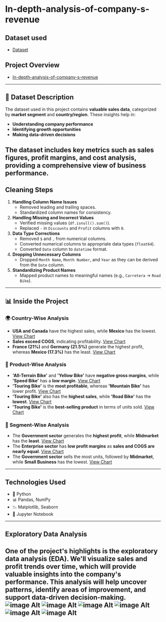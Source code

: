 # In-depth-analysis-of-company-s-revenue

## Dataset used 
- <a href="https://github.com/RohitKumar649/In-depth-analysis-of-company-s-revenue/blob/main/In-depth%20analysis%20of%20%20company's%20revenue.csv">Dataset</a>

## Project Overview
- <a href="https://github.com/RohitKumar649/In-depth-analysis-of-company-s-revenue/blob/main/In-depth%20analysis%20of%20%20company's%20revenue%20Pproject.ipynb">In-depth-analysis-of-company-s-revenue</a>
----
## 📂 Dataset Description  
The dataset used in this project contains **valuable sales data**, categorized by **market segment** and **country/region**. These insights help in:  
- **Understanding company performance**  
- **Identifying growth opportunities**  
- **Making data-driven decisions**  

The dataset includes key metrics such as **sales figures, profit margins, and cost analysis**, providing a comprehensive view of business performance.
----

## Cleaning Steps
1. **Handling Column Name Issues**
   - Removed leading and trailing spaces.
   - Standardized column names for consistency.
2. **Handling Missing and Incorrect Values**
   - Verified missing values (`df.isnull().sum()`).
   - Replaced `-` in `Discounts` and `Profit` columns with `0`.
3. **Data Type Corrections**
   - Removed `$` and `,` from numerical columns.
   - Converted numerical columns to appropriate data types (`float64`).
   - Converted `Date` column to `datetime` format.
4. **Dropping Unnecessary Columns**
   - Dropped `Month Name`, `Month Number`, and `Year` as they can be derived from the `Date` column.
5. **Standardizing Product Names**
   - Mapped product names to meaningful names (e.g., `Carretera` → `Road Bike`).

  -----
  ## 📊 Inside the Project  

### 🌍 Country-Wise Analysis  
- **USA and Canada** have the highest sales, while **Mexico** has the lowest. <a href="https://github.com/RohitKumar649/In-depth-analysis-of-company-s-revenue/blob/main/Sales%20wise%20Country.png">View Chart</a>
- **Sales exceed COGS**, indicating profitability. <a href="https://github.com/RohitKumar649/In-depth-analysis-of-company-s-revenue/blob/main/COGS%20Sales%20By%20Country.png">View Chart</a>  
- **France (21%)** and **Germany (21.5%)** generate the highest profit, whereas **Mexico (17.3%)** has the least. <a href="https://github.com/RohitKumar649/In-depth-analysis-of-company-s-revenue/blob/main/Country%20wise%20Profit.png">View Chart</a> 

### 🚴 Product-Wise Analysis  
- **'All-Terrain Bike'** and **'Yellow Bike'** have **negative gross margins**, while **'Speed Bike'** has a **low margin**. <a href="https://github.com/RohitKumar649/In-depth-analysis-of-company-s-revenue/blob/main/Product%20wise%20sales.png">View Chart</a> 
- **'Touring Bike'** is the **most profitable**, whereas **'Mountain Bike'** has lower profit. <a href="https://github.com/RohitKumar649/In-depth-analysis-of-company-s-revenue/blob/main/Product%20of%20Profit.png">View Chart</a> 
- **'Touring Bike'** also has the **highest sales**, while **'Road Bike'** has the **lowest**. <a href="https://github.com/RohitKumar649/In-depth-analysis-of-company-s-revenue/blob/main/Gross%20sales%20and%20COGS.png">View Chart</a> 
- **'Touring Bike'** is the **best-selling product** in terms of units sold. <a href="https://github.com/RohitKumar649/In-depth-analysis-of-company-s-revenue/blob/main/Units%20Sold.png">View Chart</a> 

### 🏢 Segment-Wise Analysis  
- The **Government sector** generates the **highest profit**, while **Midmarket** has the **least**. <a href="https://github.com/RohitKumar649/In-depth-analysis-of-company-s-revenue/blob/main/Segment%20wise%20Profit.png">View Chart</a> 
- The **Enterprise sector** has **low profit margins** as **sales and COGS are nearly equal**. <a href="https://github.com/RohitKumar649/In-depth-analysis-of-company-s-revenue/blob/main/Sales%20and%20COGS%20By%20Segment.png">View Chart</a> 
- The **Government sector** sells the most units, followed by **Midmarket**, while **Small Business** has the lowest. <a href="https://github.com/RohitKumar649/In-depth-analysis-of-company-s-revenue/blob/main/Units%20Sold%20by%20segment%20.png">View Chart</a>
- ----
## Technologies Used
- 🐍 Python
- 📊 Pandas, NumPy
- 📉 Matplotlib, Seaborn
- 💾 Jupyter Notebook
------
  ## Exploratory Data Analysis
One of the project's highlights is the exploratory data analysis (EDA). We'll visualize sales and profit trends over time, which will provide valuable insights into the company's performance. This analysis will help uncover patterns, identify areas of improvement, and support data-driven decision-making.
![image Alt](https://github.com/RohitKumar649/In-depth-analysis-of-company-s-revenue/blob/main/COGS%20Sales%20By%20Country.png)
![image Alt](https://github.com/RohitKumar649/In-depth-analysis-of-company-s-revenue/blob/main/Country%20wise%20Profit.png)
![image Alt](https://github.com/RohitKumar649/In-depth-analysis-of-company-s-revenue/blob/main/Product%20wise%20sales.png)
![image Alt](https://github.com/RohitKumar649/In-depth-analysis-of-company-s-revenue/blob/main/Product%20of%20Profit.png)
![image Alt](https://github.com/RohitKumar649/In-depth-analysis-of-company-s-revenue/blob/main/Sales%20and%20COGS%20By%20Segment.png)
![image Alt](https://github.com/RohitKumar649/In-depth-analysis-of-company-s-revenue/blob/main/Segment%20wise%20Profit.png)
------
